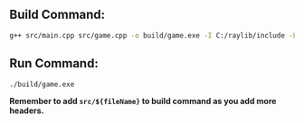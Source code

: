 ## Build Command:
```sh
g++ src/main.cpp src/game.cpp -o build/game.exe -I C:/raylib/include -L C:/raylib/lib -lraylib -lopengl32 -lgdi32 -lwinmm
```

## Run Command:
```sh
./build/game.exe
```

**Remember to add ``src/${fileName}`` to build command as you add more headers.**